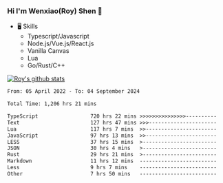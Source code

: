 ### Hi I'm Wenxiao(Roy) Shen 👋
- 🖥 Skills
  - Typescript/Javascript
  - Node.js/Vue.js/React.js
  - Vanilla Canvas
  - Lua
  - Go/Rust/C++

[![Roy's github stats](https://github-readme-stats.vercel.app/api?username=RoyShen12&show_icons=true&theme=radical&hide=prs,contribs)](https://github.com/anuraghazra/github-readme-stats)
<!--START_SECTION:waka-->

```txt
From: 05 April 2022 - To: 04 September 2024

Total Time: 1,206 hrs 21 mins

TypeScript                 720 hrs 22 mins >>>>>>>>>>>>>>>----------   59.33 %
Text                       127 hrs 47 mins >>>----------------------   10.53 %
Lua                        117 hrs 7 mins  >>-----------------------   09.65 %
JavaScript                 97 hrs 13 mins  >>-----------------------   08.01 %
LESS                       37 hrs 15 mins  >------------------------   03.07 %
JSON                       30 hrs 4 mins   >------------------------   02.48 %
Rust                       29 hrs 21 mins  >------------------------   02.42 %
Markdown                   11 hrs 12 mins  -------------------------   00.92 %
Less                       9 hrs 7 mins    -------------------------   00.75 %
Other                      7 hrs 50 mins   -------------------------   00.65 %
```

<!--END_SECTION:waka-->
